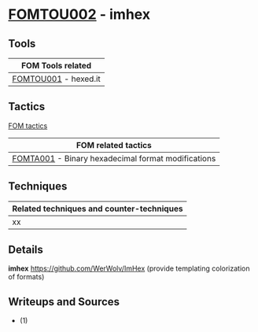 # [FOMTOU002](https://github.com/blue101010/FOM/blob/main/tools/FOMTOU002.md) - imhex


## Tools

| FOM Tools related  |
| --------------------------------------- |
| [FOMTOU001](https://github.com/blue101010/FOM/blob/main/tools/FOMTOU001.md) - hexed.it  |


## Tactics

[FOM tactics](https://github.com/blue101010/FOM/blob/main/tactics/tactics.md)

| FOM related tactics  |
| --------------------------------------- |
| [FOMTA001](https://github.com/blue101010/FOM/blob/main/tactics/FOMTA001.md) - Binary hexadecimal format modifications   |

## Techniques

| Related techniques and counter-techniques  |
| --------------------------------------- |
| xx|

## Details

**imhex**  <https://github.com/WerWolv/ImHex> (provide templating colorization of formats)


## Writeups and Sources

- (1) 